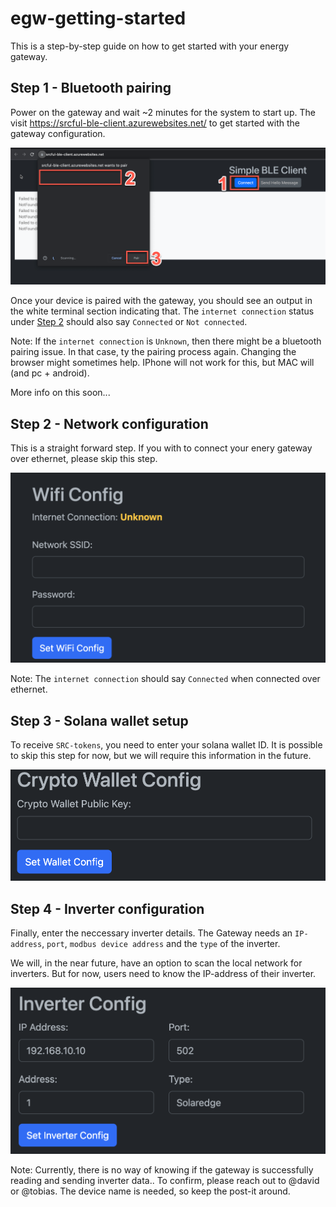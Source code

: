 # egw-getting-started

This is a step-by-step guide on how to get started with your energy gateway. 

## Step 1 - Bluetooth pairing

Power on the gateway and wait ~2 minutes for the system to start up. The visit https://srcful-ble-client.azurewebsites.net/ to get started with the gateway configuration. 

![Alt text](image.png)

Once your device is paired with the gateway, you should see an output in the white terminal section indicating that. The `internet connection` status under [Step 2](#step-2) should also say `Connected` or `Not connected`. 

Note: If the `internet connection` is `Unknown`, then there might be a bluetooth pairing issue. In that case, ty the pairing process again. Changing the browser might sometimes help. IPhone will not work for this, but MAC will (and pc + android).


More info on this soon...


## Step 2 - Network configuration
This is a straight forward step. If you with to connect your enery gateway over ethernet, please skip this step. 

![Alt text](image-2.png)

Note: The `internet connection` should say `Connected` when connected over ethernet. 

## Step 3 - Solana wallet setup
To receive `SRC-tokens`, you need to enter your solana wallet ID. It is possible to skip this step for now, but we will require this information in the future. 

![Alt text](image-3.png)

## Step 4 - Inverter configuration
Finally, enter the neccessary inverter details. The Gateway needs an `IP-address`, `port`, `modbus device address` and the `type` of the inverter. 

We will, in the near future, have an option to scan the local network for inverters. But for now, users need to know the IP-address of their inverter.

![Alt text](image-4.png)

Note: Currently, there is no way of knowing if the gateway is successfully reading and sending inverter data.. To confirm, please reach out to @david or @tobias. The device name is needed, so keep the post-it around. 